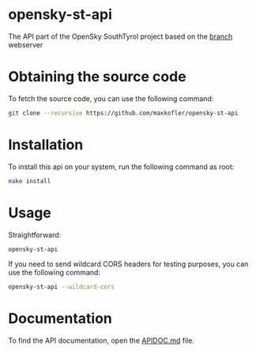 # opensky-st-api
The API part of the OpenSky SouthTyrol project based on the [branch](https://github.com/AcaciaLinux/branch) webserver

# Obtaining the source code
To fetch the source code, you can use the following command:
```bash
git clone --recursive https://github.com/maxkofler/opensky-st-api
```

# Installation
To install this api on your system, run the following command as root:
```bash
make install
```

# Usage
Straightforward:
```bash
opensky-st-api
```

If you need to send wildcard CORS headers for testing purposes, you can use the following command:
```bash
opensky-st-api --wildcard-cors
```

# Documentation
To find the API documentation, open the [APIDOC.md](APIDOC.md) file.
